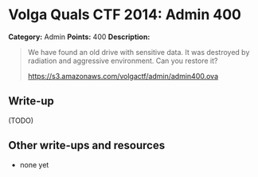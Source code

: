 # Volga Quals CTF 2014: Admin 400

**Category:** Admin
**Points:** 400
**Description:**

> We have found an old drive with sensitive data. It was destroyed by radiation and aggressive environment. Can you restore it?
>
> https://s3.amazonaws.com/volgactf/admin/admin400.ova

## Write-up

(TODO)

## Other write-ups and resources

* none yet
